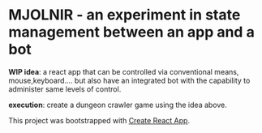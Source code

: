 # MJOLNIR - an experiment in state management between an app and a bot

 __WIP idea__: a react app that can be controlled via conventional means, mouse,keyboard.... but also have an integrated bot with the capability to administer same levels of control.

 __execution__: create a dungeon crawler game using the idea above.

This project was bootstrapped with [Create React App](https://github.com/facebookincubator/create-react-app).
